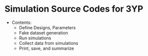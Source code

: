 Simulation Source Codes for 3YP
===
* Contents:
  * Define Designs, Parameters
  * Fake dataset generation
  * Run simulations
  * Collect data from simulations
  * Print, save, and summarize
